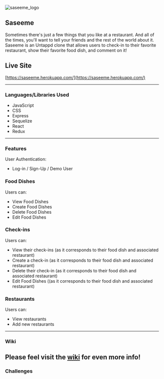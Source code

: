 ![saseeme_logo](https://cdn.discordapp.com/attachments/907133739128217621/909832443584970772/unknown.png)
## Saseeme

Sometimes there's just a few things that you like at a restaurant. And all of the times, you'll want to tell your friends and the rest of the world about it. Saseeme is an Untappd clone that allows users to check-in to their favorite restaurant, show their favorite food dish, and comment on it!

## Live Site
[https://saseeme.herokuapp.com/](https://saseeme.herokuapp.com/)

---
### Languages/Libraries Used
- JavaScript
- CSS
- Express
- Sequelize
- React
- Redux

---
### Features
 User Authentication:
 - Log-in / Sign-Up / Demo User
 ### Food Dishes
 Users can:
 - View Food Dishes
 - Create Food Dishes
 - Delete Food Dishes
 - Edit Food Dishes 
 ### Check-ins
 Users can:
 - View their check-ins (as it corresponds to their food dish and associated restaurant)
 - Create a check-in (as it corresponds to their food dish and associated restaurant)
 - Delete their check-in (as it corresponds to their food dish and associated restaurant)
 - Edit Food Dishes ((as it corresponds to their food dish and associated restaurant)
 ### Restaurants
 Users can:
 - View restaurants
 - Add new restaurants
 ---
 ### Wiki
 Please feel visit the [wiki](https://github.com/davidvous/saseeme/wiki) for even more info!
---
### Challenges
